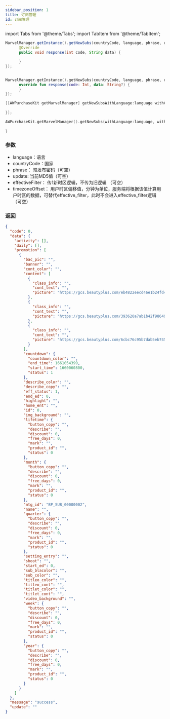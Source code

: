 ```yaml
---
sidebar_position: 1
title: 订阅管理
id: 订阅管理
---
```



import Tabs from '@theme/Tabs';
import TabItem from '@theme/TabItem';

<Tabs>
  <TabItem value="Java" label="Java" default>

```Java
MarvelManager.getInstance().getNewSubs(countryCode, language, phrase, update, effectiveFilter, timezoneOffset, new AWHttpOriginalCallback() {
      @Override
      public void response(int code, String data) {

      }
});
```
  </TabItem>
  <TabItem value="Kotlin" label="Kotlin">

```Kotlin

MarvelManager.getInstance().getNewSubs(countryCode, language, phrase, update, effectiveFilter, timezoneOffset, object : AWHttpOriginalCallback{
      override fun response(code: Int, data: String?) {
      }
});
```
  </TabItem>
  <TabItem value="Objective-C" label="Objective-C">

```Objective-C 
[[AWPurchaseKit getMarvelManager] getNewSubsWithLanguage:language withCountryCode:countryCode withPhrase:phrase withUpdate:update withEffectiveFilter:effectiveFilter withTimezoneOffset:timezoneOffset withCompletion:^(NSInteger result, NSString * _Nonnull errorMsg, NSDictionary * _Nullable data) {
            
}];
```
  </TabItem>
  <TabItem value="Swift" label="Swift">

```Swift
AWPurchaseKit.getMarvelManager().getNewSubs(withLanguage:language, withCountryCode: countryCode, withPhrase: phrase, withUpdate: update, withEffectiveFilter: effectiveFilter, withTimezoneOffset: timezoneOffset) { result, errorMsg, data in
            
}
```
  </TabItem>
</Tabs>

### 参数
- language：语言
- countryCode：国家
- phrase： 预发布密码（可空）
- update: 当前MD5值（可空）
- effectiveFilter： 传1新时区逻辑，不传为旧逻辑 （可空）
- timezoneOffset： 用户时区偏移值，分钟为单位，服务端将根据该值计算用户时区的数据，可替代effective_filter，此时不会进入effective_filter逻辑（可空）

### 返回
```Json
{
  "code": 0,
  "data": {
    "activity": [],
    "daily": [],
    "promotion": [
      {
        "bac_pic": "",
        "banner": "",
        "cont_color": "",
        "content": [
          {
            "class_info": "",
            "cont_text": "",
            "picture": "https://gcs.beautyplus.com/eb4822eecd46e1b24fd4ceceb0eb9254.gif"
          },
          {
            "class_info": "",
            "cont_text": "",
            "picture": "https://gcs.beautyplus.com/393620a7ab1b42f9864903c84b6ed823.gif"
          },
          {
            "class_info": "",
            "cont_text": "",
            "picture": "https://gcs.beautyplus.com/6cbc76c95b7dab5eb745d358f2f37bd6.gif"
          }
        ],
        "countdown": {
          "countdown_color": "",
          "end_time": 1661054399,
          "start_time": 1660060800,
          "status": 1
        },
        "describe_color": "",
        "describe_copy": "",
        "eff_status": 1,
        "end_ed": 0,
        "highlight": "",
        "home_ent": "",
        "id": 0,
        "img_background": "",
        "lifetime": {
          "button_copy": "",
          "describe": "",
          "discount": 0,
          "free_days": 0,
          "mark": "",
          "product_id": "",
          "status": 0
        },
        "month": {
          "button_copy": "",
          "describe": "",
          "discount": 0,
          "free_days": 0,
          "mark": "",
          "product_id": "",
          "status": 0
        },
        "mtg_id": "BP_SUB_00000002",
        "name": "",
        "quarter": {
          "button_copy": "",
          "describe": "",
          "discount": 0,
          "free_days": 0,
          "mark": "",
          "product_id": "",
          "status": 0
        },
        "setting_entry": "",
        "shoot": "",
        "start_ed": 0,
        "sub_blacolor": "",
        "sub_color": "",
        "titleo_color": "",
        "titleo_cont": "",
        "titlet_color": "",
        "titlet_cont": "",
        "video_background": "",
        "week": {
          "button_copy": "",
          "describe": "",
          "discount": 0,
          "free_days": 0,
          "mark": "",
          "product_id": "",
          "status": 0
        },
        "year": {
          "button_copy": "",
          "describe": "",
          "discount": 0,
          "free_days": 0,
          "mark": "",
          "product_id": "",
          "status": 0
        }
      }
    ]
  },
  "message": "success",
  "update": ""
}

```
